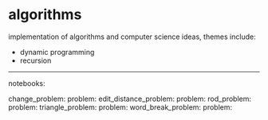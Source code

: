 # algorithms
implementation of algorithms and computer science ideas,
themes include:

* dynamic programming
* recursion
***
notebooks:

change_problem:
    problem:
edit_distance_problem:
    problem:
rod_problem:
    problem:
triangle_problem:
    problem:
word_break_problem:
    problem:

